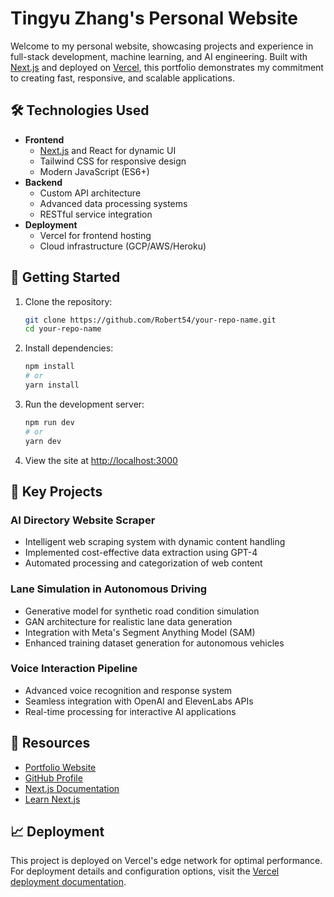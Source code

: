 # Tingyu Zhang's Personal Website

Welcome to my personal website, showcasing projects and experience in full-stack development, machine learning, and AI engineering. Built with [Next.js](https://nextjs.org/) and deployed on [Vercel](https://vercel.com/), this portfolio demonstrates my commitment to creating fast, responsive, and scalable applications.

## 🛠 Technologies Used

- **Frontend**
  - [Next.js](https://nextjs.org/) and React for dynamic UI
  - Tailwind CSS for responsive design
  - Modern JavaScript (ES6+)
- **Backend**
  - Custom API architecture
  - Advanced data processing systems
  - RESTful service integration
- **Deployment**
  - Vercel for frontend hosting
  - Cloud infrastructure (GCP/AWS/Heroku)

## 🚀 Getting Started

1. Clone the repository:
   ```bash
   git clone https://github.com/Robert54/your-repo-name.git
   cd your-repo-name
   ```

2. Install dependencies:
   ```bash
   npm install
   # or
   yarn install
   ```

3. Run the development server:
   ```bash
   npm run dev
   # or
   yarn dev
   ```

4. View the site at [http://localhost:3000](http://localhost:3000)

## 🌟 Key Projects

### AI Directory Website Scraper
- Intelligent web scraping system with dynamic content handling
- Implemented cost-effective data extraction using GPT-4
- Automated processing and categorization of web content

### Lane Simulation in Autonomous Driving
- Generative model for synthetic road condition simulation
- GAN architecture for realistic lane data generation
- Integration with Meta's Segment Anything Model (SAM)
- Enhanced training dataset generation for autonomous vehicles

### Voice Interaction Pipeline
- Advanced voice recognition and response system
- Seamless integration with OpenAI and ElevenLabs APIs
- Real-time processing for interactive AI applications

## 📖 Resources

- [Portfolio Website](https://your-website-url.com)
- [GitHub Profile](https://github.com/Robert54)
- [Next.js Documentation](https://nextjs.org/docs)
- [Learn Next.js](https://nextjs.org/learn)

## 📈 Deployment

This project is deployed on Vercel's edge network for optimal performance. For deployment details and configuration options, visit the [Vercel deployment documentation](https://nextjs.org/docs/deployment).